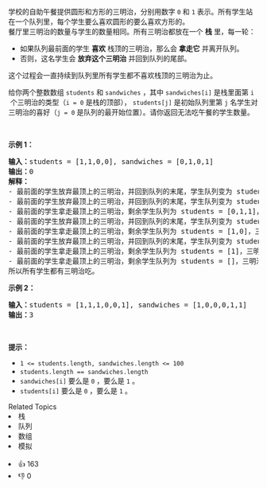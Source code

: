 <p>学校的自助午餐提供圆形和方形的三明治，分别用数字&nbsp;<code>0</code>&nbsp;和&nbsp;<code>1</code>&nbsp;表示。所有学生站在一个队列里，每个学生要么喜欢圆形的要么喜欢方形的。<br> 餐厅里三明治的数量与学生的数量相同。所有三明治都放在一个&nbsp;<strong>栈</strong>&nbsp;里，每一轮：</br></p>

<ul> 
 <li>如果队列最前面的学生&nbsp;<strong>喜欢</strong>&nbsp;栈顶的三明治，那么会&nbsp;<strong>拿走它</strong>&nbsp;并离开队列。</li> 
 <li>否则，这名学生会&nbsp;<strong>放弃这个三明治</strong>&nbsp;并回到队列的尾部。</li> 
</ul>

<p>这个过程会一直持续到队列里所有学生都不喜欢栈顶的三明治为止。</p>

<p>给你两个整数数组&nbsp;<code>students</code> 和&nbsp;<code>sandwiches</code>&nbsp;，其中&nbsp;<code>sandwiches[i]</code>&nbsp;是栈里面第&nbsp;<code>i<sup>​​​​​​</sup></code>&nbsp;个三明治的类型（<code>i = 0</code>&nbsp;是栈的顶部），&nbsp;<code>students[j]</code>&nbsp;是初始队列里第&nbsp;<code>j<sup>​​​​​​</sup></code>&nbsp;名学生对三明治的喜好（<code>j = 0</code>&nbsp;是队列的最开始位置）。请你返回无法吃午餐的学生数量。</p>

<p>&nbsp;</p>

<p><strong>示例 1：</strong></p>

<pre><b>输入：</b>students = [1,1,0,0], sandwiches = [0,1,0,1]
<b>输出：</b>0<strong> 
解释：</strong>
- 最前面的学生放弃最顶上的三明治，并回到队列的末尾，学生队列变为 students = [1,0,0,1]。
- 最前面的学生放弃最顶上的三明治，并回到队列的末尾，学生队列变为 students = [0,0,1,1]。
- 最前面的学生拿走最顶上的三明治，剩余学生队列为 students = [0,1,1]，三明治栈为 sandwiches = [1,0,1]。
- 最前面的学生放弃最顶上的三明治，并回到队列的末尾，学生队列变为 students = [1,1,0]。
- 最前面的学生拿走最顶上的三明治，剩余学生队列为 students = [1,0]，三明治栈为 sandwiches = [0,1]。
- 最前面的学生放弃最顶上的三明治，并回到队列的末尾，学生队列变为 students = [0,1]。
- 最前面的学生拿走最顶上的三明治，剩余学生队列为 students = [1]，三明治栈为 sandwiches = [1]。
- 最前面的学生拿走最顶上的三明治，剩余学生队列为 students = []，三明治栈为 sandwiches = []。
所以所有学生都有三明治吃。
</pre>

<p><strong>示例 2：</strong></p>

<pre><b>输入：</b>students = [1,1,1,0,0,1], sandwiches = [1,0,0,0,1,1]
<b>输出：</b>3
</pre>

<p>&nbsp;</p>

<p><strong>提示：</strong></p>

<ul> 
 <li><code>1 &lt;= students.length, sandwiches.length &lt;= 100</code></li> 
 <li><code>students.length == sandwiches.length</code></li> 
 <li><code>sandwiches[i]</code>&nbsp;要么是&nbsp;<code>0</code>&nbsp;，要么是&nbsp;<code>1</code>&nbsp;。</li> 
 <li><code>students[i]</code>&nbsp;要么是&nbsp;<code>0</code>&nbsp;，要么是&nbsp;<code>1</code>&nbsp;。</li> 
</ul>

<div><div>Related Topics</div><div><li>栈</li><li>队列</li><li>数组</li><li>模拟</li></div></div><br><div><li>👍 163</li><li>👎 0</li></div>